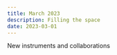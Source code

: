 ```yaml
---
title: March 2023
description: Filling the space
date: 2023-03-01
---
```


New instruments and collaborations